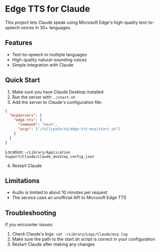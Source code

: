 # Edge TTS for Claude

This project lets Claude speak using Microsoft Edge's high-quality text-to-speech voices in 30+ languages.

## Features

- Text-to-speech in multiple languages
- High-quality natural-sounding voices
- Simple integration with Claude

## Quick Start

1. Make sure you have Claude Desktop installed
2. Run the server with: `./start.sh`
3. Add the server to Claude's configuration file:

```json
{
  "mcpServers": {
    "edge-tts": {
      "command": "bash",
      "args": ["/full/path/to/edge-tts-mcp/start.sh"]
    }
  }
}
```

Location: `~/Library/Application Support/Claude/claude_desktop_config.json`

4. Restart Claude

## Limitations

- Audio is limited to about 10 minutes per request
- The service uses an unofficial API to Microsoft Edge TTS

## Troubleshooting

If you encounter issues:

1. Check Claude's logs: `cat ~/Library/Logs/Claude/mcp.log`
2. Make sure the path to the start.sh script is correct in your configuration
3. Restart Claude after making any changes
